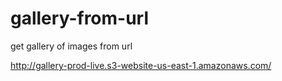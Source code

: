 # gallery-from-url
get gallery of images from url

http://gallery-prod-live.s3-website-us-east-1.amazonaws.com/
